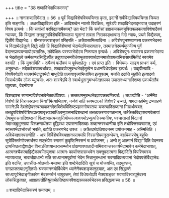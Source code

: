 +++
title = "38 शब्दादिभेदाधिकरणम्"

+++
॥ नानाशब्दादिभेदात् ॥ 56 ॥ पूर्वं विद्याविशेषविषयचिन्ता कृता, इदानीं सर्वविद्याविषयचिन्ता क्रियत इति सङ्गतिः । अक्षरविद्यादिका इति - आदिशब्देन न्यासो विवक्षितः, सूत्रेऽपि शब्दादिभेदसद्भावात् उदाहरणं विषय इत्यर्थः । किं सर्वासां परविद्यानामैक्यम्? उत भेदः? किं सर्वासां ब्रह्मकमकत्वमुक्त्तिफलकत्वाविशेषादैक्यं न्याय्यम्, किं विद्यानां तत्तदुगुणविशेषविशिष्यतया श्रुतानां तावता निराकाङ्क्षत्वात् भेदो न्यायः, प्रथमे विद्यैक्यम्, द्वितीये विद्याभेदः । पौनरुकत्यशङ्कां परिहरति - अत्रैवासामित्यादिना । अविशेषपुनश्श्रवणस्य प्रकरणभेदस्य च विद्याभेदहेतुत्वे सिद्धे सति हि विद्याविशेषाणां भेदाभेदविचारावतारः, तस्मात्तत्रेदमर्थमुपजीव्य पूर्वं वेदान्तप्रत्ययन्यायोऽवतारितः, तदेपेक्षितः परस्परभेदोऽत्र निरूप्यत इत्यर्थः । अविशेषपुनः श्रवणस्य प्रकरणभेदस्य च भेदहोतुत्वे कर्मकाण्डसिद्धिेऽपीह तदुपपादनमविधेयभूतवाक्यार्थज्ञानमात्रोपायत्वनिरासार्थमितीदं स्वयमेव वक्ष्यति । किं युक्त्तमिति - रूपैक्यं फलैक्यं च पूर्वपक्षहेतुः । एवं प्राप्त इति । विधेयम्- साङ्ग प्राधनं कर्म, अनुबन्धाः- तदेकदेशघात्वर्थादयः, शब्दादयोऽनुबन्धभेदहेतुत्वेन प्रधानविधेयहेतव इत्यर्थः । यद्यपीत्यादि - विषयैक्येऽपि धात्वर्थभेदाद्रूपभेदो माभूदिति प्रत्ययावृत्त्यभिधायिन इत्युक्त्तम्, यजति ददाति जुहोति इत्यादयो भिन्नार्थतयैव लोक व्युत्पन्नाः, अतः शास्त्रेऽपि ते स्वार्थभूतानुबन्धभेदज्ञापका उपासनध्यानादिशब्दा एकार्थततैव व्युत्पन्नाः, वेदनोपास

दिशब्दाश्च सामान्यविशेषभावेनैकार्थविषयाः । तत्कथमनुबन्धभेदज्ञापकत्वमित्यर्थः । तथाऽपीति - "अर्नेनैव विशेषो हि निराकारतया धिया"मित्याभिप्रायः, नन्वेवं सति रूपभदात्को विशेषः? उच्यते, यागदानहोमेषु द्रव्यग्रहणे समानेऽपि देवतोद्दोपरस्वत्वापादनदेशविशेषविशिष्टप्रहाणगोचरतया यजत्यादिशब्दानां भिन्नार्थत्ववत् तत्तद्रूपविशेषविशिष्टप्रत्ययावृत्त्यवबाधित्वमुपासनादिशब्दानां तत्तत्प्रकरणावगतानाम्, तत्रैकैकविद्याश्रवणवेलायां तेषामुपासनादिशब्दानां विलक्षणप्रत्ययावृत्तिबोधकत्वावगमोऽप्युत्पत्तिस्थानीयः, पश्चात्तासां विद्यानां भेदाभदबुभुत्सायां विलक्षणार्थतया बुद्धिस्था उपासनादिशब्दाः शब्दान्तरस्थानीया इति तथोक्त्तिरुपचारात्, एवं स्वरूपभेदश्चोक्त्तो भवति, ब्रह्मेति प्रकरणभेद उक्त्तः । अत्रैतदर्थप्रतिपादनस्य प्रयोजनमाह - अस्मिन्निति । अविधेयज्ञानपराणीति - अत्र निर्विशेषविषयज्ञानपरत्वमपि निरसनीयमनुसन्धेयन्, वह्रधिकरणेषु बहुभिः सूत्रैर्विस्तरेणोक्त्तार्थस्य सङ्क्षेपेण स्मारणं कुदृष्टिनिरसनं च प्रयोजनम् । अन्ये तु आत्मानं विद्या"दिति वेदनस्य द्रव्यनिष्ठत्वाद्वैशद्येन विनाऽतिशयान्तरासम्भवेन प्रोक्षणावघातादीनामिवावान्तरकार्यभेदाभावेन कर्मभेदाभावात्, आत्मनश्चैकत्वाद्विद्यैकत्वमित्युक्त्वा आत्मनः कार्यान्तरासम्भवेन सक्त्तुवदात्मना विद्यादिति विपरिणमस्य न्याय्यत्वात्, भावार्थप्राधान्ये सति साध्यानामपूर्वाणां भेदेन भिन्नानुबन्धानां श्रवणादिप्रत्ययानां भेदोपपत्तेर्विद्याभेदः इति वदन्ति, उपासीत-श्रोतव्यो-मन्तव्यः इति शब्देभेदादिति सूत्रं च योजयन्ति, तदयुक्त्तम्, रागप्राप्ततयाऽनूदितयोः श्रवणमननयोर्विधेयेन ध्यानेनैक्यशङ्कानुदयात्, अत एव सिद्धान्ते साध्यापूर्वभेदाङ्गीकारेण भेदसमर्थनं चायुक्त्तम्, तेषां विधेयत्वेऽपि नैक्यशङ्का श्रवणादिस्वरपूभेदस्य लोकसिद्धत्वात्, अज्ञातप्रतीतिश्रुतार्थप्रतिष्ठापनवैशद्यरूपकार्यभेदस्य प्रसिद्धत्वाच्च ॥ 56 ॥

॥ शब्दादिभेदाधिकरणं समाप्तम् ॥

